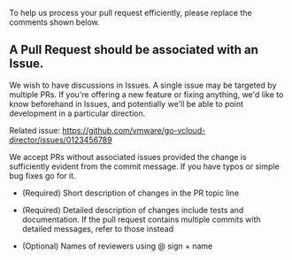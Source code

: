 To help us process your pull request efficiently, please replace the 
comments shown below. 

## A Pull Request should be associated with an Issue.

We wish to have discussions in Issues. A single issue may be targeted by multiple PRs.
If you're offering a new feature or fixing anything, we'd like to know beforehand in Issues,
and potentially we'll be able to point development in a particular direction.

Related issue: https://github.com/vmware/go-vcloud-director/issues/0123456789

We accept PRs without associated issues provided the change is sufficiently evident 
from the commit message. If you have typos or simple bug fixes go for it.


- (Required) Short description of changes in the PR topic line

- (Required) Detailed description of changes include tests and
  documentation.  If the pull request contains multiple commits with 
  detailed messages, refer to those instead

- (Optional) Names of reviewers using @ sign + name
